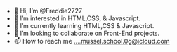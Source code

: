 - 👋 Hi, I’m @Freddie2727
- 👀 I’m interested in HTML,CSS, & Javascript.
- 🌱 I’m currently learning HTML,CSS & Javascript.
- 💞️ I’m looking to collaborate on Front-End projects.
- 📫 How to reach me ....mussel.school.0g@icloud.com

<!---
Freddie2727/Freddie2727 is a ✨ special ✨ repository because its `README.md` (this file) appears on your GitHub profile.
You can click the Preview link to take a look at your changes.
--->
